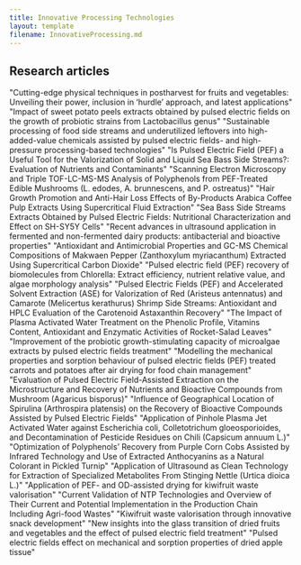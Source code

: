 ```yaml
---
title: Innovative Processing Technologies
layout: template
filename: InnovativeProcessing.md
--- 
```


## Research articles
"Cutting-edge physical techniques in postharvest for fruits and vegetables: Unveiling their power, inclusion in ‘hurdle’ approach, and latest applications"
"Impact of sweet potato peels extracts obtained by pulsed electric fields on the growth of probiotic strains from Lactobacillus genus"
"Sustainable processing of food side streams and underutilized leftovers into high-added-value chemicals assisted by pulsed electric fields- and high-pressure processing-based technologies"
"Is Pulsed Electric Field (PEF) a Useful Tool for the Valorization of Solid and Liquid Sea Bass Side Streams?: Evaluation of Nutrients and Contaminants"
"Scanning Electron Microscopy and Triple TOF-LC-MS-MS Analysis of Polyphenols from PEF-Treated Edible Mushrooms (L. edodes, A. brunnescens, and P. ostreatus)"
"Hair Growth Promotion and Anti-Hair Loss Effects of By-Products Arabica Coffee Pulp Extracts Using Supercritical Fluid Extraction"
"Sea Bass Side Streams Extracts Obtained by Pulsed Electric Fields: Nutritional Characterization and Effect on SH-SY5Y Cells"
"Recent advances in ultrasound application in fermented and non-fermented dairy products: antibacterial and bioactive properties"
"Antioxidant and Antimicrobial Properties and GC-MS Chemical Compositions of Makwaen Pepper (Zanthoxylum myriacanthum) Extracted Using Supercritical Carbon Dioxide"
"Pulsed electric field (PEF) recovery of biomolecules from Chlorella: Extract efficiency, nutrient relative value, and algae morphology analysis"
"Pulsed Electric Fields (PEF) and Accelerated Solvent Extraction (ASE) for Valorization of Red (Aristeus antennatus) and Camarote (Melicertus kerathurus) Shrimp Side Streams: Antioxidant and HPLC Evaluation of the Carotenoid Astaxanthin Recovery"
"The Impact of Plasma Activated Water Treatment on the Phenolic Profile, Vitamins Content, Antioxidant and Enzymatic Activities of Rocket-Salad Leaves"
"Improvement of the probiotic growth-stimulating capacity of microalgae extracts by pulsed electric fields treatment"
"Modelling the mechanical properties and sorption behaviour of pulsed electric fields (PEF) treated carrots and potatoes after air drying for food chain management"
"Evaluation of Pulsed Electric Field-Assisted Extraction on the Microstructure and Recovery of Nutrients and Bioactive Compounds from Mushroom (Agaricus bisporus)"
"Influence of Geographical Location of Spirulina (Arthrospira platensis) on the Recovery of Bioactive Compounds Assisted by Pulsed Electric Fields"
"Application of Pinhole Plasma Jet Activated Water against Escherichia coli, Colletotrichum gloeosporioides, and Decontamination of Pesticide Residues on Chili (Capsicum annuum L.)"
"Optimization of Polyphenols’ Recovery from Purple Corn Cobs Assisted by Infrared Technology and Use of Extracted Anthocyanins as a Natural Colorant in Pickled Turnip"
"Application of Ultrasound as Clean Technology for Extraction of Specialized Metabolites From Stinging Nettle (Urtica dioica L.)"
"Application of PEF- and OD-assisted drying for kiwifruit waste valorisation"
"Current Validation of NTP Technologies and Overview of Their Current and Potential Implementation in the Production Chain Including Agri-food Wastes"
"Kiwifruit waste valorisation through innovative snack development"
"New insights into the glass transition of dried fruits and vegetables and the effect of pulsed electric field treatment"
"Pulsed electric fields effect on mechanical and sorption properties of dried apple tissue"